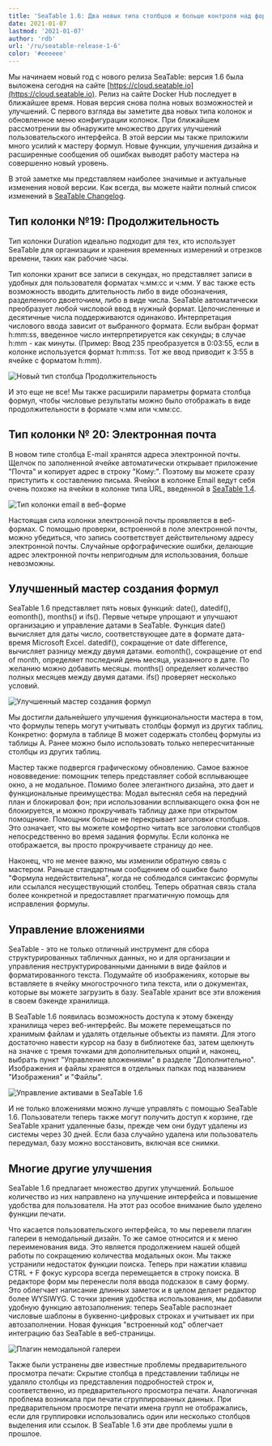 ```yaml
---
title: 'SeaTable 1.6: Два новых типа столбцов и больше контроля над формулами и вложениями - SeaTable'
date: 2021-01-07
lastmod: '2021-01-07'
author: 'rdb'
url: '/ru/seatable-release-1-6'
color: '#eeeeee'
---
```


Мы начинаем новый год с нового релиза SeaTable: версия 1.6 была выложена сегодня на сайте [https://cloud.seatable.io](https://cloud.seatable.io). Релиз на сайте Docker Hub последует в ближайшее время. Новая версия снова полна новых возможностей и улучшений. С первого взгляда вы заметите два новых типа колонок и обновленное меню конфигурации колонок. При ближайшем рассмотрении вы обнаружите множество других улучшений пользовательского интерфейса. В этой версии мы также приложили много усилий к мастеру формул. Новые функции, улучшения дизайна и расширенные сообщения об ошибках выводят работу мастера на совершенно новый уровень.

В этой заметке мы представляем наиболее значимые и актуальные изменения новой версии. Как всегда, вы можете найти полный список изменений в [SeaTable Changelog](https://seatable.io/docs/changelog/version-1-6/?lang=auto).

## Тип колонки №19: Продолжительность

Тип колонки Duration идеально подходит для тех, кто использует SeaTable для организации и хранения временных измерений и отрезков времени, таких как рабочие часы.

Тип колонки хранит все записи в секундах, но представляет записи в удобных для пользователя форматах ч:мм:сс и ч:мм. У вас также есть возможность вводить длительность либо в виде обозначения, разделенного двоеточием, либо в виде числа. SeaTable автоматически преобразует любой числовой ввод в нужный формат. Целочисленные и десятичные числа поддерживаются одинаково. Интерпретация числового ввода зависит от выбранного формата. Если выбран формат h:mm:ss, введенное число интерпретируется как секунды; в случае h:mm - как минуты. (Пример: Ввод 235 преобразуется в 0:03:55, если в колонке используется формат h:mm:ss. Тот же ввод приводит к 3:55 в ячейке с форматом h:mm).

![Новый тип столбца Продолжительность](images/Column_Type_Duration.jpg)

И это еще не все! Мы также расширили параметры формата столбца формул, чтобы числовые результаты можно было отображать в виде продолжительности в формате ч:мм или ч:мм:сс.

## Тип колонки № 20: Электронная почта

В новом типе столбца E-mail хранятся адреса электронной почты. Щелчок по заполненной ячейке автоматически открывает приложение "Почта" и копирует адрес в строку "Кому:". Поэтому вы можете сразу приступить к составлению письма. Ячейки в колонке Email ведут себя очень похоже на ячейки в колонке типа URL, введенной в [SeaTable 1.4](/ru/seatable-release-1-4/).

![Тип колонки email в веб-форме](images/Column_Type_Email_Form.jpg)

Настоящая сила колонки электронной почты проявляется в веб-формах. С помощью проверки, встроенной в поле электронной почты, можно убедиться, что запись соответствует действительному адресу электронной почты. Случайные орфографические ошибки, делающие адрес электронной почты непригодным для использования, больше невозможны.

## Улучшенный мастер создания формул

SeaTable 1.6 представляет пять новых функций: date(), datedif(), eomonth(), months() и ifs(). Первые четыре упрощают и улучшают организацию и управление датами в SeaTable. Функция date() вычисляет для даты число, соответствующее дате в формате дата-время Microsoft Excel. datedif(), сокращение от date difference, вычисляет разницу между двумя датами. eomonth(), сокращение от end of month, определяет последний день месяца, указанного в дате. По желанию можно добавить месяцы. months() определяет количество полных месяцев между двумя датами. ifs() проверяет несколько условий.

![Улучшенный мастер создания формул](images/Improved_Formula_Wizard.jpg)

Мы достигли дальнейшего улучшения функциональности мастера в том, что формулы теперь могут учитывать столбцы формул из других таблиц. Конкретно: формула в таблице B может содержать столбец формулы из таблицы A. Ранее можно было использовать только непересчитанные столбцы из других таблиц.

Мастер также подвергся графическому обновлению. Самое важное нововведение: помощник теперь представляет собой всплывающее окно, а не модальное. Помимо более элегантного дизайна, это дает и функциональные преимущества: Модал вытеснял себя на передний план и блокировал фон; при использовании всплывающего окна фон не блокируется, и можно прокручивать таблицу даже при открытом помощнике. Помощник больше не перекрывает заголовки столбцов. Это означает, что вы можете комфортно читать все заголовки столбцов непосредственно во время задания формулы. Если колонка не отображается, вы просто прокручиваете страницу до нее.

Наконец, что не менее важно, мы изменили обратную связь с мастером. Раньше стандартным сообщением об ошибке было "Формула недействительна", когда не соблюдался синтаксис формулы или ссылался несуществующий столбец. Теперь обратная связь стала более конкретной и предоставляет прагматичную помощь для исправления формулы.

## Управление вложениями

SeaTable - это не только отличный инструмент для сбора структурированных табличных данных, но и для организации и управления неструктурированными данными в виде файлов и форматированного текста. Подумайте об изображениях, которые вы вставляете в ячейку многострочного типа текста, или о документах, которые вы можете загрузить в базу. SeaTable хранит все эти вложения в своем бэкенде хранилища.

В SeaTable 1.6 появилась возможность доступа к этому бэкенду хранилища через веб-интерфейс. Вы можете перемещаться по хранимым файлам и удалять отдельные объекты из памяти. Для этого достаточно навести курсор на базу в библиотеке баз, затем щелкнуть на значке с тремя точками для дополнительных опций и, наконец, выбрать пункт "Управление вложениями" в разделе "Дополнительно". Изображения и файлы хранятся в отдельных папках под названием "Изображения" и "Файлы".

![Управление активами в SeaTable 1.6](images/Asset_Management.jpg)

И не только вложениями можно лучше управлять с помощью SeaTable 1.6. Пользователи теперь также могут получить доступ к корзине, где SeaTable хранит удаленные базы, прежде чем они будут удалены из системы через 30 дней. Если база случайно удалена или пользователь передумал, базу можно восстановить, включая все снимки.

## Многие другие улучшения

SeaTable 1.6 предлагает множество других улучшений. Большое количество из них направлено на улучшение интерфейса и повышение удобства для пользователя. На этот раз особое внимание было уделено функции печати.

Что касается пользовательского интерфейса, то мы перевели плагин галереи в немодальный дизайн. То же самое относится и к меню переименования вида. Это является продолжением нашей общей работы по сокращению количества модальных окон. Мы также устранили недостаток функции поиска. Теперь при нажатии клавиш CTRL + F фокус курсора всегда перемещается в строку поиска. В редакторе форм мы перенесли поля ввода подсказок в саму форму. Это облегчает написание длинных заметок и в целом делает редактор более WYSIWYG. С точки зрения удобства использования, мы добавили удобную функцию автозаполнения: теперь SeaTable распознает числовые шаблоны в буквенно-цифровых строках и учитывает их при автозаполнении. Новая функция "встроенный код" облегчает интеграцию баз SeaTable в веб-страницы.

![Плагин немодальной галереи](images/Non-modal_Gallery.jpg)

Также были устранены две известные проблемы предварительного просмотра печати: Скрытие столбца в представлении таблицы не удаляло столбцы из представления подробностей строк и, соответственно, из предварительного просмотра печати. Аналогичная проблема возникала при печати сгруппированных данных. При предварительном просмотре печати имена групп не отображались, если для группировки использовались один или несколько столбцов выделения или ссылок. В SeaTable 1.6 эти две проблемы ушли в прошлое.
